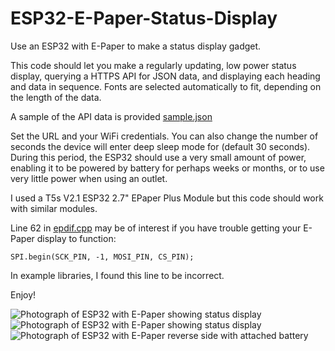 # ESP32-E-Paper-Status-Display
Use an ESP32 with E-Paper to make a status display gadget.

This code should let you make a regularly updating, low power status display, querying
a HTTPS API for JSON data, and displaying each heading and data in sequence. Fonts are selected automatically to fit, depending on the length of the data.

A sample of the API data is provided [sample.json](https://raw.githubusercontent.com/jonhassall/ESP32-E-Paper-Status-Display/master/sample.json)

Set the URL and your WiFi credentials. You can also change the number of seconds the device will enter deep sleep mode for (default 30 seconds). During this period, the ESP32 should use a very small amount of power, enabling it to be powered by battery for perhaps weeks or months, or to use very little power when using an outlet.

I used a T5s V2.1 ESP32 2.7" EPaper Plus Module but this code should work with similar modules.

Line 62 in [epdif.cpp](https://raw.githubusercontent.com/jonhassall/ESP32-E-Paper-Status-Display/master/epdif.cpp) may be of interest if you have trouble getting your E-Paper display to function:

`SPI.begin(SCK_PIN, -1, MOSI_PIN, CS_PIN);`

In example libraries, I found this line to be incorrect.

Enjoy!

![Photograph of ESP32 with E-Paper showing status display](https://www.jonhassall.com/assets/2019/10/esp32-1-768x1220.jpg)
![Photograph of ESP32 with E-Paper showing status display](https://www.jonhassall.com/assets/2019/10/esp32-3-768x1555.jpg)
![Photograph of ESP32 with E-Paper reverse side with attached battery](https://www.jonhassall.com/assets/2019/10/esp32-2-768x1144.jpg)